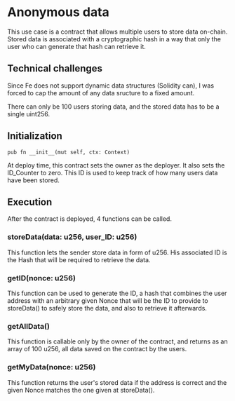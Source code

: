 # Anonymous data

This use case is a contract that allows multiple users to store data on-chain. Stored data is associated with a cryptographic hash in a way that only the user who can generate that hash can retrieve it.

## Technical challenges

Since Fe does not support dynamic data structures (Solidity can), I was forced to cap the amount of any data sructure to a fixed amount.

There can only be 100 users storing data, and the stored data has to be a single uint256.

## Initialization

`pub fn __init__(mut self, ctx: Context)`

At deploy time, this contract sets the owner as the deployer. It also sets the ID_Counter to zero. This ID is used to keep track of how many users data have been stored.

## Execution

After the contract is deployed, 4 functions can be called.

### storeData(data: u256, user_ID: u256)

This function lets the sender store data in form of u256. His associated ID is the Hash that will be required to retrieve the data.

### getID(nonce: u256)

This function can be used to generate the ID, a hash that combines the user address with an arbitrary given Nonce that will be the ID to provide to storeData() to safely store the data, and also to retrieve it afterwards.

### getAllData()

This function is callable only by the owner of the contract, and returns as an array of 100 u256, all data saved on the contract by the users.

### getMyData(nonce: u256)

This function returns the user's stored data if the address is correct and the given Nonce matches the one given at storeData().